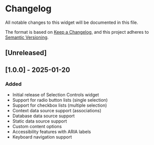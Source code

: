 # Changelog

All notable changes to this widget will be documented in this file.

The format is based on [Keep a Changelog](https://keepachangelog.com/en/1.0.0/), and this project adheres to [Semantic Versioning](https://semver.org/spec/v2.0.0.html).

## [Unreleased]

## [1.0.0] - 2025-01-20

### Added

- Initial release of Selection Controls widget
- Support for radio button lists (single selection)
- Support for checkbox lists (multiple selection)
- Context data source support (associations)
- Database data source support
- Static data source support
- Custom content options
- Accessibility features with ARIA labels
- Keyboard navigation support
